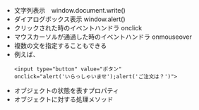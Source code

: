 - 文字列表示　window.document.write()  
- ダイアログボックス表示 window.alert()  
- クリックされた時のイベントハンドラ onclick
- マウスカーソルが通過した時のイベントハンドラ onmouseover
- 複数の文を指定することもできる
- 例えば、
  ```
  <input type="button" value="ボタン"
  onclick="alert('いらっしゃいませ');alert('ご注文は？')">
  ```
- オブジェクトの状態を表すプロパティ
- オブジェクトに対する処理メソッド
